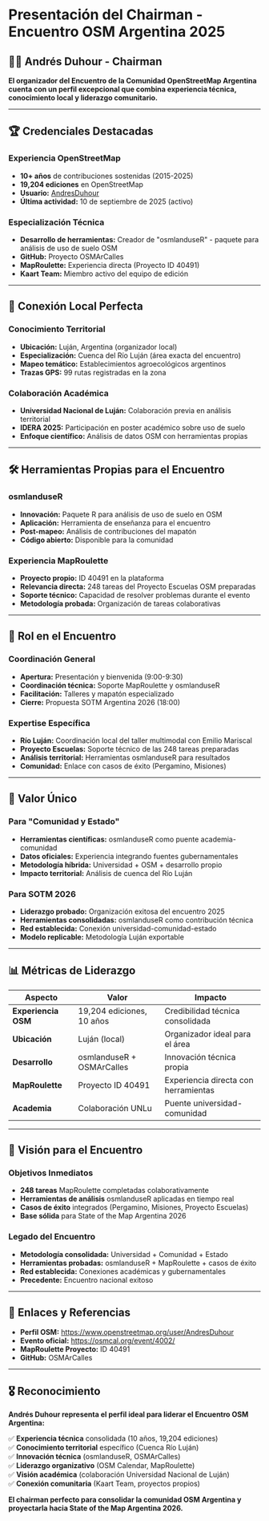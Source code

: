 # Presentación del Chairman - Encuentro OSM Argentina 2025

## 👨‍💼 Andrés Duhour - Chairman

**El organizador del Encuentro de la Comunidad OpenStreetMap Argentina cuenta con un perfil excepcional que combina experiencia técnica, conocimiento local y liderazgo comunitario.**

---

## 🏆 Credenciales Destacadas

### Experiencia OpenStreetMap
- **10+ años** de contribuciones sostenidas (2015-2025)
- **19,204 ediciones** en OpenStreetMap
- **Usuario:** [AndresDuhour](https://www.openstreetmap.org/user/AndresDuhour)
- **Última actividad:** 10 de septiembre de 2025 (activo)

### Especialización Técnica
- **Desarrollo de herramientas:** Creador de "osmlanduseR" - paquete para análisis de uso de suelo OSM
- **GitHub:** Proyecto OSMArCalles 
- **MapRoulette:** Experiencia directa (Proyecto ID 40491)
- **Kaart Team:** Miembro activo del equipo de edición

---

## 🌊 Conexión Local Perfecta

### Conocimiento Territorial
- **Ubicación:** Luján, Argentina (organizador local)
- **Especialización:** Cuenca del Río Luján (área exacta del encuentro)
- **Mapeo temático:** Establecimientos agroecológicos argentinos
- **Trazas GPS:** 99 rutas registradas en la zona

### Colaboración Académica
- **Universidad Nacional de Luján:** Colaboración previa en análisis territorial
- **IDERA 2025:** Participación en poster académico sobre uso de suelo
- **Enfoque científico:** Análisis de datos OSM con herramientas propias

---

## 🛠️ Herramientas Propias para el Encuentro

### osmlanduseR
- **Innovación:** Paquete R para análisis de uso de suelo en OSM
- **Aplicación:** Herramienta de enseñanza para el encuentro
- **Post-mapeo:** Análisis de contribuciones del mapatón
- **Código abierto:** Disponible para la comunidad

### Experiencia MapRoulette
- **Proyecto propio:** ID 40491 en la plataforma
- **Relevancia directa:** 248 tareas del Proyecto Escuelas OSM preparadas
- **Soporte técnico:** Capacidad de resolver problemas durante el evento
- **Metodología probada:** Organización de tareas colaborativas

---

## 🎯 Rol en el Encuentro

### Coordinación General
- **Apertura:** Presentación y bienvenida (9:00-9:30)
- **Coordinación técnica:** Soporte MapRoulette y osmlanduseR
- **Facilitación:** Talleres y mapatón especializado
- **Cierre:** Propuesta SOTM Argentina 2026 (18:00)

### Expertise Específica
- **Río Luján:** Coordinación local del taller multimodal con Emilio Mariscal
- **Proyecto Escuelas:** Soporte técnico de las 248 tareas preparadas
- **Análisis territorial:** Herramientas osmlanduseR para resultados
- **Comunidad:** Enlace con casos de éxito (Pergamino, Misiones)

---

## 🌟 Valor Único

### Para "Comunidad y Estado"
- **Herramientas científicas:** osmlanduseR como puente academia-comunidad
- **Datos oficiales:** Experiencia integrando fuentes gubernamentales
- **Metodología híbrida:** Universidad + OSM + desarrollo propio
- **Impacto territorial:** Análisis de cuenca del Río Luján

### Para SOTM 2026
- **Liderazgo probado:** Organización exitosa del encuentro 2025
- **Herramientas consolidadas:** osmlanduseR como contribución técnica
- **Red establecida:** Conexión universidad-comunidad-estado
- **Modelo replicable:** Metodología Luján exportable

---

## 📊 Métricas de Liderazgo

| **Aspecto** | **Valor** | **Impacto** |
|-------------|-----------|-------------|
| **Experiencia OSM** | 19,204 ediciones, 10 años | Credibilidad técnica consolidada |
| **Ubicación** | Luján (local) | Organizador ideal para el área |
| **Desarrollo** | osmlanduseR + OSMArCalles | Innovación técnica propia |
| **MapRoulette** | Proyecto ID 40491 | Experiencia directa con herramientas |
| **Academia** | Colaboración UNLu | Puente universidad-comunidad |

---

## 🚀 Visión para el Encuentro

### Objetivos Inmediatos
- **248 tareas** MapRoulette completadas colaborativamente
- **Herramientas de análisis** osmlanduseR aplicadas en tiempo real
- **Casos de éxito** integrados (Pergamino, Misiones, Proyecto Escuelas)
- **Base sólida** para State of the Map Argentina 2026

### Legado del Encuentro
- **Metodología consolidada:** Universidad + Comunidad + Estado
- **Herramientas probadas:** osmlanduseR + MapRoulette + casos de éxito
- **Red establecida:** Conexiones académicas y gubernamentales
- **Precedente:** Encuentro nacional exitoso

---

## 🔗 Enlaces y Referencias

- **Perfil OSM:** https://www.openstreetmap.org/user/AndresDuhour
- **Evento oficial:** https://osmcal.org/event/4002/
- **MapRoulette Proyecto:** ID 40491
- **GitHub:** OSMArCalles

---

## 🎖️ Reconocimiento

**Andrés Duhour representa el perfil ideal para liderar el Encuentro OSM Argentina:**

✅ **Experiencia técnica** consolidada (10 años, 19,204 ediciones)  
✅ **Conocimiento territorial** específico (Cuenca Río Luján)  
✅ **Innovación técnica** (osmlanduseR, OSMArCalles)  
✅ **Liderazgo organizativo** (OSM Calendar, MapRoulette)  
✅ **Visión académica** (colaboración Universidad Nacional de Luján)  
✅ **Conexión comunitaria** (Kaart Team, proyectos propios)

**El chairman perfecto para consolidar la comunidad OSM Argentina y proyectarla hacia State of the Map Argentina 2026.**